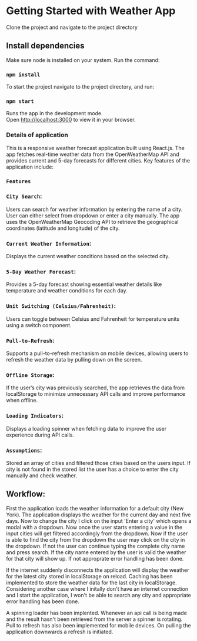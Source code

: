 # Getting Started with Weather App

Clone the project and navigate to the project directory

## Install dependencies

Make sure node is installed on your system. Run the command:

### `npm install`

To start the project navigate to the project directory, and run:

### `npm start`

Runs the app in the development mode.\
Open [http://localhost:3000](http://localhost:3000) to view it in your browser.

### Details of application

This is a responsive weather forecast application built using React.js. The app fetches real-time weather data from the OpenWeatherMap API and provides current and 5-day forecasts for different cities. Key features of the application include:

### `Features`

### `City Search`:
Users can search for weather information by entering the name of a city. User can either select from dropdown or enter a city manually.
The app uses the OpenWeatherMap Geocoding API to retrieve the geographical coordinates (latitude and longitude) of the city.

### `Current Weather Information`:
Displays the current weather conditions based on the selected city.

### `5-Day Weather Forecast`:
Provides a 5-day forecast showing essential weather details like temperature and weather conditions for each day.

### `Unit Switching (Celsius/Fahrenheit)`:
Users can toggle between Celsius and Fahrenheit for temperature units using a switch component.

### `Pull-to-Refresh`:
Supports a pull-to-refresh mechanism on mobile devices, allowing users to refresh the weather data by pulling down on the screen.

### `Offline Storage`:
If the user’s city was previously searched, the app retrieves the data from localStorage to minimize unnecessary API calls and improve performance when offline.

### `Loading Indicators`:
Displays a loading spinner when fetching data to improve the user experience during API calls.

### `Assumptions`:
Stored an array of cities and filtered those cities based on the users input. If city is not found in the stored list the user has a choice to enter the city manually and check weather.

## Workflow:
First the application loads the weather information for a default city (New York). The application displays the weather for the current day and next five days. Now to change the city I click on the input 'Enter a city' which opens a modal with a dropdown. Now once the user starts entering a value in the input cities will get filtered accordingly from the dropdown. Now if the user is able to find the city from the dropdown the user may click on the city in the dropdown. If not the user can continue typing the complete city name and press search. If the city name entered by the user is valid the weather for that city will show up. If not approprate error handling has been done.

If the internet suddenly disconnects the application will display the weather for the latest city stored in localStorage on reload. Caching has been implemented to store the weather data for the last city in localStorage. Considering another case where I initally don't have an internet connection and I start the application, I won't be able to search any city and appropriate error handling has been done. 

A spinning loader has been implented. Whenever an api call is being made and the result hasn't been retrieved from the server a spinner is rotating. Pull to refresh has also been implemented for mobile devices. On pulling the application downwards a refresh is initiated.



